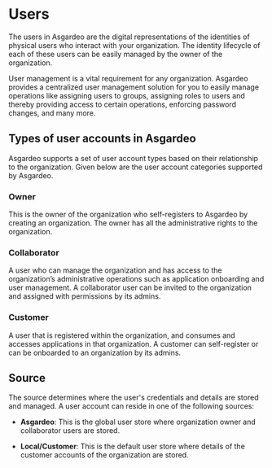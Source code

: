 # Users

The users in Asgardeo are the digital representations of the identities of physical users who interact with your 
organization. The identity lifecycle of each of these users can be easily managed by the owner of the organization.
  
User management is a vital requirement for any organization. Asgardeo provides a centralized user management solution
 for you to easily manage operations like assigning users to groups, assigning roles to users and thereby providing 
 access to certain operations, enforcing password changes, and many more.

## Types of user accounts in Asgardeo

Asgardeo supports a set of user account types based on their relationship to the organization. Given below are the 
user account categories supported by Asgardeo.
  
### Owner

This is the owner of the organization who self-registers to Asgardeo by creating an organization. The owner has all 
the administrative rights to the organization.

### Collaborator

A user who can manage the organization and has access to the organization’s administrative operations such as 
application onboarding and user management. A collaborator user can be invited to the organization and assigned with 
permissions by its admins.

### Customer

A user that is registered within the organization, and consumes and accesses applications in that organization. A 
customer can self-register or can be onboarded to an organization by its admins.

## Source

The source determines where the user's credentials and details are stored and managed. A user account can reside in 
one of the following sources:

* **Asgardeo**: This is the global user store where organization owner and collaborator users are stored.
  
* **Local/Customer**: This is the default user store where details of the customer accounts of the organization are 
stored.

